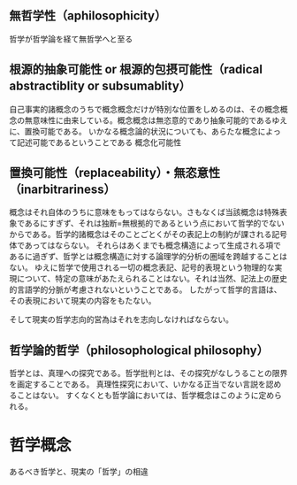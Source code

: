 ## 無哲学性（aphilosophicity）

哲学が哲学論を経て無哲学へと至る

## 根源的抽象可能性 or 根源的包摂可能性（radical abstractiblity or subsumablity）

自己事実的諸概念のうちで概念概念だけが特別な位置をしめるのは、その概念概念の無意味性に由来している。概念概念は無恣意的であり抽象可能的であるゆえに、置換可能である。
いかなる概念論的状況についても、あらたな概念によって記述可能であるということである
概念化可能性

## 置換可能性（replaceability）・無恣意性（inarbitrariness）

概念はそれ自体のうちに意味をもってはならない。さもなくば当該概念は特殊表象であるにすぎず、それは独断=無根拠的であるという点において哲学的でないからである。哲学的諸概念はそのことごとくがその表記上の制約が課される記号体であってはならない。
それらはあくまでも概念構造によって生成される項であるに過ぎず、哲学とは概念構造に対する論理学的分析の圏域を跨越することはない。
ゆえに哲学で使用される一切の概念表記、記号的表現という物理的な実現について、特定の意味があたえられることはない。それは当然、記法上の歴史的言語学的分脈が考慮されないということである。
したがって哲学的言語は、その表現において現実の内容をもたない。

そして現実の哲学志向的営為はそれを志向しなければならない。

## 哲学論的哲学（philosophological philosophy）

哲学とは、真理への探究である。哲学批判とは、その探究がなしうることの限界を画定することである。
真理性探究において、いかなる正当でない言説を認めることはない。
すくなくとも哲学論においては、哲学概念はこのように定められる。

# 哲学概念

あるべき哲学と、現実の「哲学」の相違
